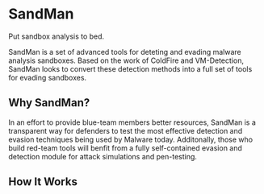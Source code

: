 # SandMan
Put sandbox analysis to bed. 

SandMan is a set of advanced tools for deteting and evading malware analysis sandboxes. Based on the work of ColdFire and VM-Detection, SandMan looks to convert these detection methods into a full set of tools for evading sandboxes.

## Why SandMan?

In an effort to provide blue-team members better resources, SandMan is a transparent way for defenders to test the most effective detection and evasion techniques being used by Malware today. Additonally, those who build red-team tools will benfit from a fully self-contained evasion and detection module for attack simulations and pen-testing.

## How It Works


